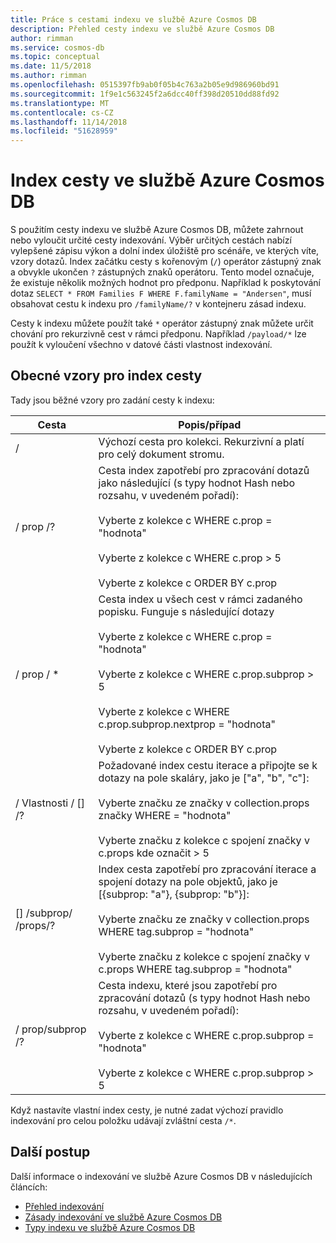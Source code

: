 ```yaml
---
title: Práce s cestami indexu ve službě Azure Cosmos DB
description: Přehled cesty indexu ve službě Azure Cosmos DB
author: rimman
ms.service: cosmos-db
ms.topic: conceptual
ms.date: 11/5/2018
ms.author: rimman
ms.openlocfilehash: 0515397fb9ab0f05b4c763a2b05e9d986960bd91
ms.sourcegitcommit: 1f9e1c563245f2a6dcc40ff398d20510dd88fd92
ms.translationtype: MT
ms.contentlocale: cs-CZ
ms.lasthandoff: 11/14/2018
ms.locfileid: "51628959"
---
```

# <a name="index-paths-in-azure-cosmos-db"></a>Index cesty ve službě Azure Cosmos DB

S použitím cesty indexu ve službě Azure Cosmos DB, můžete zahrnout nebo vyloučit určité cesty indexování. Výběr určitých cestách nabízí vylepšené zápisu výkon a dolní index úložiště pro scénáře, ve kterých víte, vzory dotazů. Index začátku cesty s kořenovým (`/`) operátor zástupný znak a obvykle ukončen `?` zástupných znaků operátoru. Tento model označuje, že existuje několik možných hodnot pro předponu. Například k poskytování dotaz `SELECT * FROM Families F WHERE F.familyName = "Andersen"`, musí obsahovat cestu k indexu pro `/familyName/?` v kontejneru zásad indexu.

Cesty k indexu můžete použít také `*` operátor zástupný znak můžete určit chování pro rekurzivně cest v rámci předponu. Například `/payload/*` lze použít k vyloučení všechno v datové části vlastnost indexování.

## <a name="common-patterns-for-index-paths"></a>Obecné vzory pro index cesty

Tady jsou běžné vzory pro zadání cesty k indexu:

| **Cesta** | **Popis/případ** |
| ---------- | ------- |
| /   | Výchozí cesta pro kolekci. Rekurzivní a platí pro celý dokument stromu.|
| / prop /?  | Cesta index zapotřebí pro zpracování dotazů jako následující (s typy hodnot Hash nebo rozsahu, v uvedeném pořadí):<br><br>Vyberte z kolekce c WHERE c.prop = "hodnota"<br><br>Vyberte z kolekce c WHERE c.prop > 5<br><br>Vyberte z kolekce c ORDER BY c.prop  |
| / prop / *  | Cesta index u všech cest v rámci zadaného popisku. Funguje s následující dotazy<br><br>Vyberte z kolekce c WHERE c.prop = "hodnota"<br><br>Vyberte z kolekce c WHERE c.prop.subprop > 5<br><br>Vyberte z kolekce c WHERE c.prop.subprop.nextprop = "hodnota"<br><br>Vyberte z kolekce c ORDER BY c.prop |
| / Vlastnosti / [] /?  | Požadované index cestu iterace a připojte se k dotazy na pole skaláry, jako je ["a", "b", "c"]:<br><br>Vyberte značku ze značky v collection.props značky WHERE = "hodnota"<br><br>Vyberte značku z kolekce c spojení značky v c.props kde označit > 5  |
| [] /subprop/ /props/? | Index cesta zapotřebí pro zpracování iterace a spojení dotazy na pole objektů, jako je [{subprop: "a"}, {subprop: "b"}]:<br><br>Vyberte značku ze značky v collection.props WHERE tag.subprop = "hodnota"<br><br>Vyberte značku z kolekce c spojení značky v c.props WHERE tag.subprop = "hodnota" |
| / prop/subprop /? | Cesta indexu, které jsou zapotřebí pro zpracování dotazů (s typy hodnot Hash nebo rozsahu, v uvedeném pořadí):<br><br>Vyberte z kolekce c WHERE c.prop.subprop = "hodnota"<br><br>Vyberte z kolekce c WHERE c.prop.subprop > 5  |

Když nastavíte vlastní index cesty, je nutné zadat výchozí pravidlo indexování pro celou položku udávají zvláštní cesta `/*`.

## <a name="next-steps"></a>Další postup

Další informace o indexování ve službě Azure Cosmos DB v následujících článcích:

- [Přehled indexování](index-overview.md)
- [Zásady indexování ve službě Azure Cosmos DB](indexing-policies.md)
- [Typy indexu ve službě Azure Cosmos DB](index-types.md)
